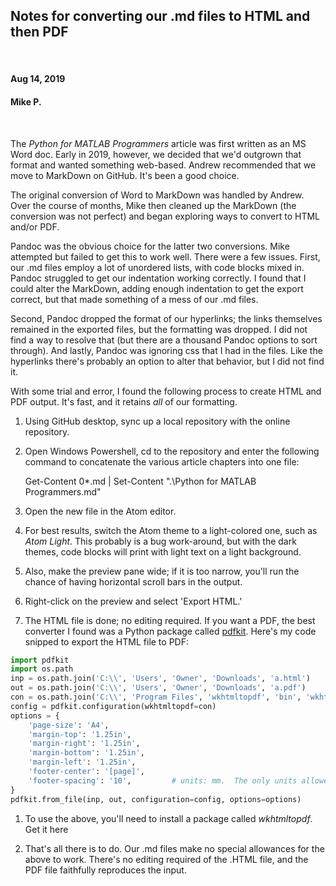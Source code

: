 ## Notes for converting our .md files to HTML and then PDF

<br>

#### Aug 14, 2019
#### Mike P.

<br>

The _Python for MATLAB Programmers_ article was first written as an MS Word doc.
Early in 2019, however, we decided that we'd outgrown that format and wanted
something web-based.  Andrew recommended that we move to MarkDown on GitHub.
It's been a good choice.

The original conversion of Word to MarkDown was handled by Andrew.  Over the
course of months, Mike then cleaned up the MarkDown (the conversion was not
perfect) and began exploring ways to convert to HTML and/or PDF.

Pandoc was the obvious choice for the latter two conversions.  Mike attempted
but failed to get this to work well.  There were a few issues.  First, our .md
files employ a lot of unordered lists, with code blocks mixed in.  Pandoc
struggled to get our indentation working correctly.  I found that I could alter
the MarkDown, adding enough indentation to get the export correct, but that made
something of a mess of our .md files.

Second, Pandoc dropped the format of our hyperlinks; the links themselves
remained in the exported files, but the formatting was dropped.  I did not find
a way to resolve that (but there are a thousand Pandoc options to sort through).
And lastly, Pandoc was ignoring css that I had in the files.  Like the
hyperlinks there's probably an option to alter that behavior, but I did not find
it.

With some trial and error, I found the following process to create HTML and PDF
output.  It's fast, and it retains _all_ of our formatting.  

1. Using GitHub desktop, sync up a local repository with the online repository.

1. Open Windows Powershell, cd to the repository and enter the following command
to concatenate the various article chapters into one file:

    Get-Content 0*.md | Set-Content ".\Python for MATLAB Programmers.md"

1. Open the new file in the Atom editor.

1. For best results, switch the Atom theme to a light-colored one, such as _Atom
Light_.  This probably is a bug work-around, but with the dark themes, code
blocks will print with light text on a light background.  

1. Also, make the preview pane wide; if it is too narrow, you'll run the chance
of having horizontal scroll bars in the output.

1. Right-click on the preview and select 'Export HTML.'

1. The HTML file is done; no editing required.  If you want a PDF, the best
converter I found was a Python package called <a
href="https://pypi.org/project/pdfkit/">pdfkit</a>.  Here's my code snipped to
export the HTML file to PDF:
```python
import pdfkit
import os.path
inp = os.path.join('C:\\', 'Users', 'Owner', 'Downloads', 'a.html')
out = os.path.join('C:\\', 'Users', 'Owner', 'Downloads', 'a.pdf')
con = os.path.join('C:\\', 'Program Files', 'wkhtmltopdf', 'bin', 'wkhtmltopdf.exe')
config = pdfkit.configuration(wkhtmltopdf=con)
options = {
    'page-size': 'A4',
    'margin-top': '1.25in',
    'margin-right': '1.25in',
    'margin-bottom': '1.25in',
    'margin-left': '1.25in',
    'footer-center': '[page]',
    'footer-spacing': '10',         # units: mm.  The only units allowed here.
}
pdfkit.from_file(inp, out, configuration=config, options=options)
```

1. To use the above, you'll need to install a package called _wkhtmltopdf_. Get
it <a rhref="https://wkhtmltopdf.org">here</a>

1. That's all there is to do.  Our .md files make no special allowances for the
above to work. There's no editing required of the .HTML file, and the PDF file
faithfully reproduces the input.
